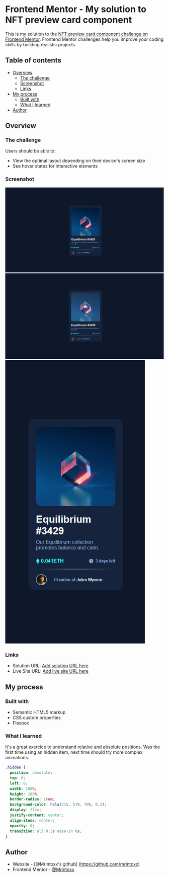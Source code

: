 # Frontend Mentor - My solution to NFT preview card component

This is my solution to the [NFT preview card component challenge on Frontend Mentor](https://www.frontendmentor.io/challenges/nft-preview-card-component-SbdUL_w0U). Frontend Mentor challenges help you improve your coding skills by building realistic projects.

## Table of contents

- [Overview](#overview)
  - [The challenge](#the-challenge)
  - [Screenshot](#screenshot)
  - [Links](#links)
- [My process](#my-process)
  - [Built with](#built-with)
  - [What I learned](#what-i-learned)
- [Author](#author)

## Overview

### The challenge

Users should be able to:

- View the optimal layout depending on their device's screen size
- See hover states for interactive elements

### Screenshot

![](./design/final-desktop.png)
![](./design/final-desktop-hover.png)
![](./design/final-mobile-view.png)

### Links

- Solution URL: [Add solution URL here](https://github.com/mrintoxx/NFTCard)
- Live Site URL: [Add live site URL here](https://mrintoxx.github.io/NFTCard/)

## My process

### Built with

- Semantic HTML5 markup
- CSS custom properties
- Flexbox

### What I learned

It's a great exercice to understand relative and absolute positions.
Was the first time using an hidden item, next time should try more complex animations.

```css
.hidden {
  position: absolute;
  top: 0;
  left: 0;
  width: 100%;
  height: 100%;
  border-radius: 1rem;
  background-color: hsla(215, 51%, 70%, 0.2);
  display: flex;
  justify-content: center;
  align-items: center;
  opacity: 0;
  transition: all 0.3s ease-in 0s;
}
```

## Author

- Website - [@Mrintoxx's github] (https://github.com/mrintoxx)
- Frontend Mentor - [@Mrintoxx](https://www.frontendmentor.io/profile/mrintoxx)

